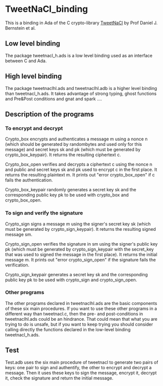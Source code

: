 # TweetNaCl_binding

This is a binding in Ada of the C crypto-library [TweetNaCl](http://tweetnacl.cr.yp.to/index.html) by Prof Daniel J. Bernstein et al.

## Low level binding

The package tweetnacl_h.ads is a low level binding used as an interface between C and Ada.

## High level binding

The package tweetnaclhl.ads and tweetnaclhl.adb is a higher level binding than tweetnacl_h.ads. It takes advantage of strong typing, ghost functions and Pre&Post conditions  and gnat and spark ....

## Description of the programs

### To encrypt and decrypt

Crypto_box encrypts and authenticates a message m using a nonce n (which should be generated by randombytes and used only for this message) and secret keys sk and pk (which must be generated by crypto_box_keypair). It returns the resulting ciphertext c. 

Crypto_box_open verifies and decrypts a  ciphertext c using the nonce n and public and secret keys sk and pk used to encrypt c in the first place. It returns the resulting plaintext m. It prints out "error crypto_box_open" if c fails the authentication.

Crypto_box_keypair randomly generates a secret key sk and the corresponding public key pk to be used with crypto_box and crypto_box_open.

### To sign and verify the signature

Crypto_sign signs a message m using the signer's secret key sk (which must be generated by crypto_sign_keypair). It returns the resulting signed message sm.

Crypto_sign_open verifies the signature in sm using the signer's public key pk (which must be generated by crypto_sign_keypair with the secret_key that was used to signed the message in the first place). It returns the initial message m. It prints out "error crypto_sign_open" if the signature fails the verification.

Crypto_sign_keypair generates a secret key sk and the corresponding public key pk to be used with crypto_sign and crypto_sign_open.

### Other programs

The other programs declared in tweetnaclhl.ads are the basic components of these six main procedures. If you want to use these other programs in a different way than tweetnacl.c, then the pre- and post-conditions in tweetnaclhl.ads could be an hindrance. That could mean that what you are trying to do is unsafe, but if you want to keep trying you should consider calling directly the functions declared in the low-level binding tweetnacl_h.ads.

## Test

Test.adb uses the six main procedure of tweetnacl to generate two pairs of keys: one pair to sign and authentify, the other to encrypt and decrypt a message. Then it uses these keys to sign the message, encrypt it, decrypt it, check the signature and return the initial message.
